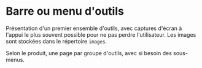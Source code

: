# Barre ou menu d'outils

Présentation d'un premier ensemble d'outils, avec captures d'écran à l'appui le plus souvent possible pour ne pas perdre l'utilisateur.
Les images sont stockées dans le répertoire `images`.

Selon le produit, une page par groupe d'outils, avec si besoin des sous-menus.
